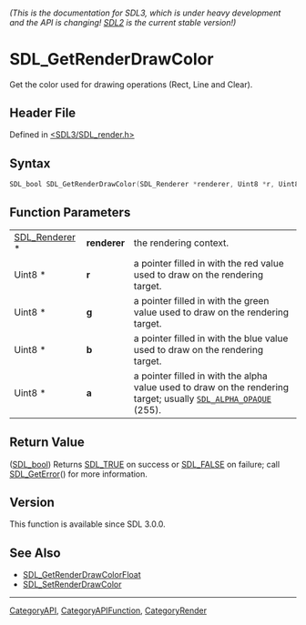 ###### (This is the documentation for SDL3, which is under heavy development and the API is changing! [SDL2](https://wiki.libsdl.org/SDL2/) is the current stable version!)
# SDL_GetRenderDrawColor

Get the color used for drawing operations (Rect, Line and Clear).

## Header File

Defined in [<SDL3/SDL_render.h>](https://github.com/libsdl-org/SDL/blob/main/include/SDL3/SDL_render.h)

## Syntax

```c
SDL_bool SDL_GetRenderDrawColor(SDL_Renderer *renderer, Uint8 *r, Uint8 *g, Uint8 *b, Uint8 *a);
```

## Function Parameters

|                                |              |                                                                                                                                      |
| ------------------------------ | ------------ | ------------------------------------------------------------------------------------------------------------------------------------ |
| [SDL_Renderer](SDL_Renderer) * | **renderer** | the rendering context.                                                                                                               |
| Uint8 *                        | **r**        | a pointer filled in with the red value used to draw on the rendering target.                                                         |
| Uint8 *                        | **g**        | a pointer filled in with the green value used to draw on the rendering target.                                                       |
| Uint8 *                        | **b**        | a pointer filled in with the blue value used to draw on the rendering target.                                                        |
| Uint8 *                        | **a**        | a pointer filled in with the alpha value used to draw on the rendering target; usually [`SDL_ALPHA_OPAQUE`](SDL_ALPHA_OPAQUE) (255). |

## Return Value

([SDL_bool](SDL_bool)) Returns [SDL_TRUE](SDL_TRUE) on success or
[SDL_FALSE](SDL_FALSE) on failure; call [SDL_GetError](SDL_GetError)() for
more information.

## Version

This function is available since SDL 3.0.0.

## See Also

- [SDL_GetRenderDrawColorFloat](SDL_GetRenderDrawColorFloat)
- [SDL_SetRenderDrawColor](SDL_SetRenderDrawColor)

----
[CategoryAPI](CategoryAPI), [CategoryAPIFunction](CategoryAPIFunction), [CategoryRender](CategoryRender)

